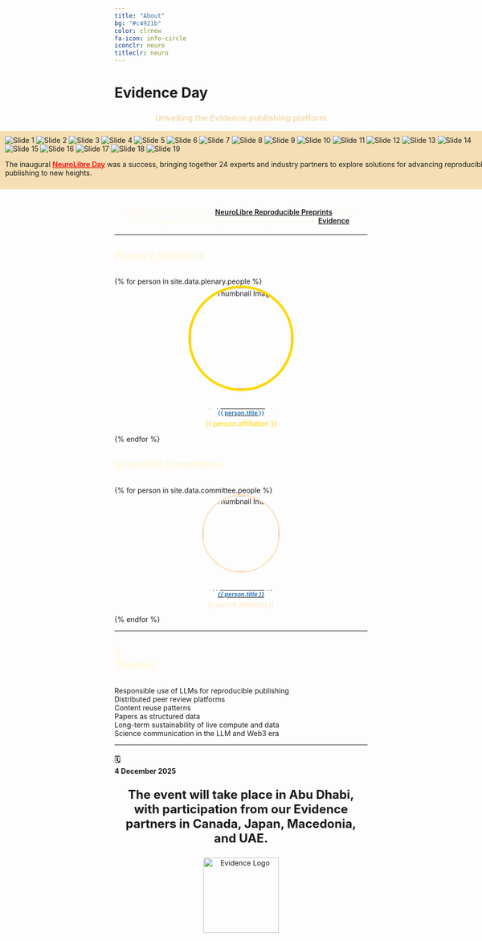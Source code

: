 ```yaml
---
title: "About"
bg: "#c4921b"
color: clrnew
fa-icon: info-circle
iconclr: neuro
titleclr: neuro
---
```


# Evidence Day

<center><h3 style ="color: wheat;">Unveiling the Evidence publishing platform</h3></center>

<div style="background: wheat; width: 100vw; padding: 10px; margin-left: calc(50% - 50vw);">
<div class="carousel-container">
  <!-- Carousel -->
  <div class="carousel">
    <img src="img/nld/1.jpg" alt="Slide 1" class="active">
    <img src="img/nld/2.jpg" alt="Slide 2">
    <img src="img/nld/3.jpg" alt="Slide 3">
    <img src="img/nld/4.jpg" alt="Slide 4">
    <img src="img/nld/5.jpg" alt="Slide 5">
    <img src="img/nld/6.jpg" alt="Slide 6">
    <img src="img/nld/7.jpg" alt="Slide 7">
    <img src="img/nld/8.jpg" alt="Slide 8">
    <img src="img/nld/9.jpg" alt="Slide 9">
    <img src="img/nld/10.jpg" alt="Slide 10">
    <img src="img/nld/11.jpg" alt="Slide 11">
    <img src="img/nld/12.jpg" alt="Slide 12">
    <img src="img/nld/13.jpg" alt="Slide 13">
    <img src="img/nld/14.jpg" alt="Slide 14">
    <img src="img/nld/15.jpg" alt="Slide 15">
    <img src="img/nld/16.jpg" alt="Slide 16">
    <img src="img/nld/17.jpg" alt="Slide 17">
    <img src="img/nld/18.jpg" alt="Slide 18">
    <img src="img/nld/19.jpg" alt="Slide 19">
  </div>

  <!-- Text -->
  <div class="text-block">
    <p>
      The inaugural <a href="https://events.neurolibre.org/day" target="_blank" style="text-decoration: underline; color: red; font-weight: 600;">NeuroLibre Day</a> was a success, bringing together 24 experts and industry partners to explore solutions for advancing reproducible publishing to new heights.
    </p>
  </div>
</div>
</div>

<br>
<hl>

<center>
  <h4 style="color: floralwhite;">
    Building on the success of <a style="text-decoration: underline; font-weight: 600;" href="https://neurolibre.org" target="_blank">NeuroLibre Reproducible Preprints</a>, we are advancing open publishing to the next generation with <a href="https://evidencepub.io" target="_blank" style="text-decoration: underline; font-weight: 600;">Evidence</a>.
  </h4>
</center>
<hr>
<div class="team">
<h2 style="color:cornsilk;margin-bottom:30px;text-decoration;"> Plenary Speakers </h2>
<div class="row" style="justify-content:center;">
{% for person in site.data.plenary.people %}
<div class="col-md-3">
<center>
<div class="team-player">
    <img src="img/organization/{{ person.image }}" alt="Thumbnail Image" class="img-raised img-circle" style="width:200px;height:200px;border-radius: 50%;border: 5px solid gold;">
    <a href="{{person.url}}"> <h4 class="title" style="color: #ffffff;margin-bottom:5px;">{{ person.name }}<br>
        <small class="text-muted" style="color: #337ab7;">{{ person.title }}</small>
    </h4></a>
    <p class="description" style="color: gold;margin-top:5px;"> {{ person.affiliation }}</p>
</div>
</center>
</div>
  {% endfor %}
  </div>
</div>

<div class="team" style="margin-top:30px;">
<h2 style="color:cornsilk;margin-bottom:30px;text-decoration;"> Scientific Committee </h2>
<div class="row" style="justify-content:center;">
{% for person in site.data.committee.people %}
<div class="col-md-2">
<center>
<div class="team-player">
    <img src="img/organization/{{ person.image }}" alt="Thumbnail Image" class="img-raised img-circle" style="width:150px;height:150px;border-radius: 50%;border: 3px solid bisque;">
    <a href="{{person.url}}"> <h5 class="title" style="color: #ffffff;margin-bottom:5px;">{{ person.name }}<br>
        <small class="text-muted" style="color: #337ab7;">{{ person.title }}</small>
    </h5></a>
    <p class="description" style="color: bisque;margin-top:5px;font-size:13px;"> {{ person.affiliation }}</p>
</div>
</center>
</div>
  {% endfor %}
  </div>
</div>

<hr>

<h2 style="color:cornsilk;margin-bottom:30px;"> 🎨 <br> Themes </h2>

<div class="topic-container">
  <div class="topic-label">Responsible use of LLMs for reproducible publishing</div>
  <div class="topic-label">Distributed peer review platforms</div>
  <div class="topic-label">Content reuse patterns</div>
  <div class="topic-label">Papers as structured data</div>
  <div class="topic-label">Long-term sustainability of live compute and data</div>
  <div class="topic-label">Science communication in the LLM and Web3 era</div>
</div>

<hr>

<h4> 🗓️ <br> 4 December 2025 </h4>

<!-- <center><a class="waves-effect waves-light btn coral" style="border-color:wheat;" href="https://docs.google.com/forms/d/e/1FAIpQLSf9UEmPe238whlYtt8ntB9cq5SnCfhpKnpTQw9I9zLgMYJDdg/viewform" target="blank">CLICK HERE TO REGISTER</a></center> -->

<p style ="text-align: center; font-weight: bold; font-size:24px;">The event will take place in Abu Dhabi, with participation from our Evidence partners in Canada, Japan, Macedonia, and UAE.</p>


<center>
  <img src="https://raw.githubusercontent.com/evidencepub/brand/1c7271f3abc192ea82b1096730438e0bf2f5af72/logo/svg/evidence_logo_white.svg" alt="Evidence Logo" style="width:150px;">
</center>


<!-- <center>
 <h3>A sprint to push boundaries for collective creativity</h3>

 <p style ="text-align: center;  font-size:20px;">Participants who would like to work on a coding project are welcome to submit their project idea for making MRI research more accessible!</p>
</center> -->

